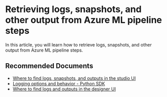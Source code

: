 <properties
	pageTitle="Retrieving logs, snapshots, and other output from Azure ML pipeline steps"
	description="Retrieving logs, snapshots, and other output from Azure ML pipeline steps"
	infoBubbleText="Retrieving logs, snapshots, and other output from Azure ML pipeline steps"
	service="microsoft.machinelearning"
	resource="pipelines"
	authors="bradwall"
	ms.author="bradwall"
	supportTopicIds="32690877"
	productPesIds="16644"
	cloudEnvironments="public, fairfax, mooncake, usnat, ussec"
	articleId="microsoft.machinelearning.pipelines.retrievelogsandoutput"
	selfHelpType="generic"
	ownershipId="AzureML_AzureMachineLearningServices"
/>

# Retrieving logs, snapshots, and other output from Azure ML pipeline steps

In this article, you will learn how to retrieve logs, snapshots, and other output from Azure ML pipeline steps.


## **Recommended Documents**

* [Where to find logs, snapshots, and outputs in the studio UI](https://docs.microsoft.com/azure/machine-learning/how-to-debug-pipelines#debugging-scripts-from-remote-context)
* [Logging options and behavior - Python SDK](https://docs.microsoft.com/azure/machine-learning/how-to-debug-pipelines#logging-options-and-behavior)
* [Where to find logs and outputs in the designer UI](https://docs.microsoft.com/azure/machine-learning/how-to-debug-pipelines#debug-and-troubleshoot-in-azure-machine-learning-designer-preview)
